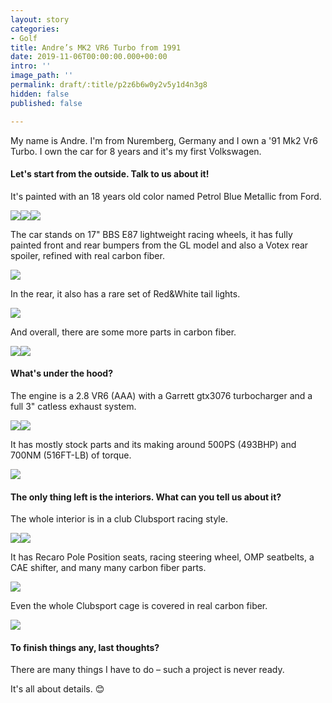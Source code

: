 ```yaml
---
layout: story
categories:
- Golf
title: Andre’s MK2 VR6 Turbo from 1991
date: 2019-11-06T00:00:00.000+00:00
intro: ''
image_path: ''
permalink: draft/:title/p2z6b6w0y2v5y1d4n3g8
hidden: false
published: false

---
```

My name is Andre. I'm from Nuremberg, Germany and I own a '91 Mk2 Vr6 Turbo. I own the car for 8 years and it's my first Volkswagen.

#### Let's start from the outside. Talk to us about it!

It's painted with an 18 years old color named Petrol Blue Metallic from Ford.

![](/assets/images/uploads/andres-mk2-vr6-turbo-from-1991-exterior-1.jpg)![](/assets/images/uploads/andres-mk2-vr6-turbo-from-1991-exterior.jpg)![](/assets/images/uploads/andres-mk2-vr6-turbo-from-1991-exterior-detail.jpg)

The car stands on 17" BBS E87 lightweight racing wheels, it has fully painted front and rear bumpers from the GL model and also a Votex rear spoiler, refined with real carbon fiber.

![](/assets/images/uploads/andres-mk2-vr6-turbo-from-1991-wheels.jpg)

In the rear, it also has a rare set of Red&White tail lights.

![](/assets/images/uploads/andres-mk2-vr6-turbo-from-1991-exterior-tails.jpg)

And overall, there are some more parts in carbon fiber.

![](/assets/images/uploads/andres-mk2-vr6-turbo-from-1991-exterior-detail-6.jpg)![](/assets/images/uploads/andres-mk2-vr6-turbo-from-1991-exterior-detail-5.jpg)

#### What's under the hood?

The engine is a 2.8 VR6 (AAA) with a Garrett gtx3076 turbocharger and a full 3" catless exhaust system.

![](/assets/images/uploads/andres-mk2-vr6-turbo-from-1991-engine-1.jpg)![](/assets/images/uploads/andres-mk2-vr6-turbo-from-1991-engine-2-1.jpg)

It has mostly stock parts and its making around 500PS (493BHP) and 700NM (516FT-LB) of torque.

![](/assets/images/uploads/andres-mk2-vr6-turbo-from-1991-engine-details.jpg)

#### The only thing left is the interiors. What can you tell us about it?

The whole interior is in a club Clubsport racing style.

![](/assets/images/uploads/andres-mk2-vr6-turbo-from-1991-interior-1.jpg)![](/assets/images/uploads/andres-mk2-vr6-turbo-from-1991-interior-2.jpg)

It has Recaro Pole Position seats, racing steering wheel, OMP seatbelts, a CAE shifter, and many many carbon fiber parts.

![](/assets/images/uploads/andres-mk2-vr6-turbo-from-1991-inside-details.jpg)

Even the whole Clubsport cage is covered in real carbon fiber.

![](/assets/images/uploads/andres-mk2-vr6-turbo-from-1991-interior-6.jpg)

#### To finish things any, last thoughts?

There are many things I have to do – such a project is never ready.

It's all about details. 😊